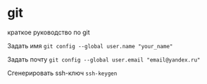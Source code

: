 # git
краткое руководство по git

Задать имя
`git config --global user.name "your_name"`

Задать почту
`git config --global user.email "email@yandex.ru"`


Сгенерировать ssh-ключ
`ssh-keygen`
